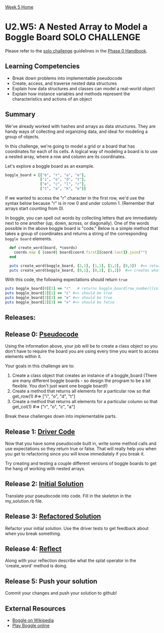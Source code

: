 [Week 5 Home](../)

# U2.W5: A Nested Array to Model a Boggle Board **SOLO CHALLENGE**

Please refer to the [solo challenge](https://github.com/Devbootcamp/phase-0-handbook/blob/master/solo-challenges.md) guidelines in the [Phase 0 Handbook](https://github.com/Devbootcamp/phase-0-handbook).

## Learning Competencies
- Break down problems into implementable pseudocode
- Create, access, and traverse nested data structures
- Explain how data structures and classes can model a real-world object
- Explain how instance variables and methods represent the characteristics and actions of an object

## Summary

We've already worked with hashes and arrays as data structures.  They are handy ways of collecting and organizing data, and ideal for modeling a group of objects.

In this challenge, we're going to model a grid or a board that has coordinates for each of its cells.  A logical way of modeling a board is to use a nested array, where a row and column are its coordinates.

Let's explore a boggle board as an example.

```ruby
boggle_board = [["b", "r", "a", "e"],
                ["i", "o", "d", "t"],
                ["e", "c", "l", "r"],
                ["t", "a", "k", "e"]]
```

If we wanted to access the "r" character in the first row, we'd use the syntax below because "r" is in row 0 and under column 1. (Remember that arrays start counting from 0).

In boggle, you can spell out words by collecting letters that are immediately next to one another (up, down, across, or diagonally).  One of the words possible in the above boggle board is "code." Below is a simple method that takes a group of coordinates and returns a string of the corresponding `boggle board` elements.

```ruby
  def create_word(board, *coords)
    coords.map { |coord| board[coord.first][coord.last]}.join("")
  end

  puts create_word(boggle_board, [2,1], [1,1], [1,2], [0,3])  #=> returns "code"
  puts create_word(boggle_board, [0,1], [0,2], [1,2])  #=> creates what california slang word?
```

With this code, the following expectations should return `true`

```ruby
puts boggle_board[0][1] == "r"   # returns boggle_board[row_number][column_number]
puts boggle_board[2][1] == "c" #=> should be true
puts boggle_board[3][3] == "e" #=> should be true
puts boggle_board[2][3] == "x" #=> should be false
```

## Releases:

## Release 0: [Pseudocode](https://github.com/Devbootcamp/phase-0-handbook/blob/master/coding_references/pseudocode.md)

Using the information above, your job will be to create a class object so you don't have to require the board you are using every time you want to access elements within it.

Your goals in this challenge are to:
1. Create a class object that creates an instance of a boggle_board (There are many different boggle boards - so design the program to be a bit flexible. You don't just want one boggle board!)
2. Create a method that returns all elements for a particular row so that get_row(1) #=>  ["i", "o", "d", "t"]
3. Create a method that returns all elements for a particular column so that get_col(1)  #=>  ["r", "o", "c", "a"]

Break these challenges down into implementable parts.

## Release 1: [Driver Code](https://github.com/Devbootcamp/phase-0-handbook/blob/master/coding-references/driver-code.md)
Now that you have some pseudocode built in, write some method calls and use expectations so they return true or false. That will really help you when you get to refactoring since you will know immediately if you break it.

Try creating and testing a couple different versions of boggle boards to get the hang of working with nested arrays.

## Release 2: [Initial Solution](https://github.com/Devbootcamp/phase-0-handbook/blob/master/coding_references/initial_solution.md)
Translate your pseudocode into code. Fill in the skeleton in the my_solution.rb file.

## Release 3: [Refactored Solution](https://github.com/Devbootcamp/phase-0-handbook/blob/master/coding_references/refactoring.md)
Refactor your initial solution. Use the driver tests to get feedback about when you break something.

## Release 4: [Reflect](https://github.com/Devbootcamp/phase-0-handbook/blob/master/coding-references/reflection-guidelines.md)
Along with your reflection describe what the splat operator in the 'create_word' method is doing.

## Release 5: Push your solution
Commit your changes and push your solution to github!

## External Resources
* [Boggle on Wikipedia](http://en.wikipedia.org/wiki/Boggle)
* [Play Boggle online](http://www.wordplays.com/boggle)

